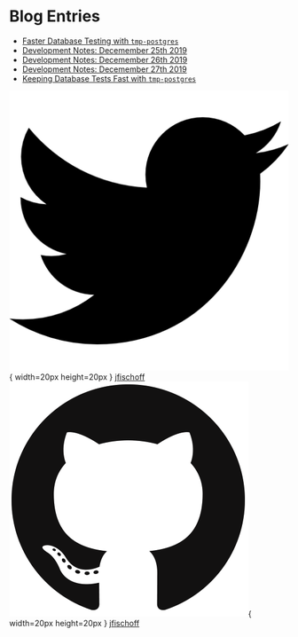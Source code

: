 # Blog Entries

- [Faster Database Testing with `tmp-postgres`](blog/faster-database-testing.html)
- [Development Notes: Decemember 25th 2019](blog/development-notes-12-25-19.html)
- [Development Notes: Decemember 26th 2019](blog/development-notes-12-26-19.html)
- [Development Notes: Decemember 27th 2019](blog/development-notes-12-27-19.html)
- [Keeping Database Tests Fast with `tmp-postgres`](blog/keeping-database-tests-fast.html)

![twitter](./images/twitter.png){ width=20px height=20px } [jfischoff](https://twitter.com/jfischoff)
![github](./images/github.png){ width=20px height=20px } [jfischoff](https://github.com/jfischoff)
